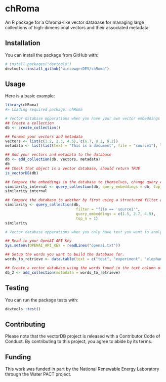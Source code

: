 # chRoma
An R package for a Chroma-like vector database for managing large collections of high-dimensional vectors and their associated metadata. 

## Installation

You can install the package from GitHub with:

```r
# install.packages("devtools")
devtools::install_github("wincowgerDEV/chRoma")
```

## Usage
Here is a basic example:

```r
library(chRoma)
#> Loading required package: chRoma

# Vector database opperations when you have your own vector embeddings ----
## Create a collection
db <- create_collection()

## Format your vectors and metadata
vectors <- list(c(1.2, 2.3, 4.5), c(6.7, 8.2, 9.2))
metadata <- list(list(text = "This is a document", file = "source1"), list(text = "This is another document", file = "source2"))

## Add your vectors and metadata to the database
db <- add_collection(db, vectors, metadata)
db
## Check that object is a vector database, should return TRUE
is_vectorDB(db)

## Compare the embeddings in the database to themselves, change query_embeddings if you want to use a different database.
similarity_internal <- query_collection(db, query_embeddings = db, top_n = 2)
similarity_internal

## Compare the database to another by first using a structured filter and then providing an embedding instead of a database and return the top 1. 
similarity <- query_collection(db,
                                filter = "file == 'source1'",
                                query_embeddings = c(1.5, 2.7, 4.9),
                                top_n = 1)
similarity

# Vector database opperations when you only have text you want to analyze ----

## Read in your OpenAI API Key
Sys.setenv(OPENAI_API_KEY = readLines("openai.txt"))

## Setup the words you want to build the database for. 
words_to_retrieve <- data.table(text = c("test", "experiment", "elephant"))

## Create a vector database using the words found in the text column of the metadata input. You'll notice we didn't specify a db, it created a new empty one by default. It also grabs the OPENAI_API_KEY you set previously so no need to call that again. 
db_2 <- add_collection(metadata = words_to_retrieve)

```
## Testing
You can run the package tests with:

```r
devtools::test()
```

## Contributing
Please note that the vectorDB project is released with a Contributor Code of Conduct. By contributing to this project, you agree to abide by its terms.

## Funding
This work was funded in part by the National Renewable Energy Laboratory through the Water PACT project. 

